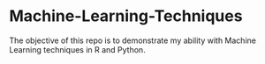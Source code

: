 # Machine-Learning-Techniques
The objective of this repo is to demonstrate my ability with Machine Learning techniques in R and Python.

